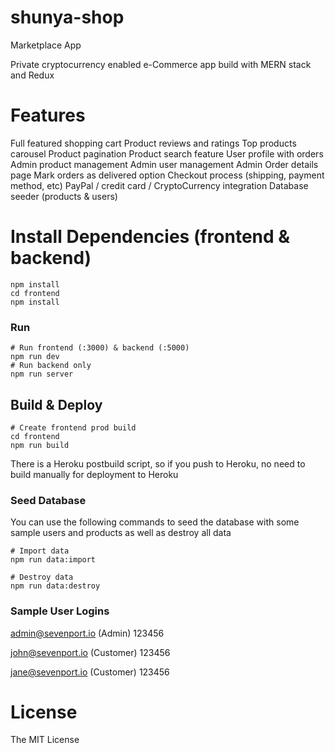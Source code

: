 # shunya-shop
Marketplace App

Private cryptocurrency enabled e-Commerce app build with MERN stack and Redux

# Features

Full featured shopping cart
Product reviews and ratings
Top products carousel
Product pagination
Product search feature
User profile with orders
Admin product management
Admin user management
Admin Order details page
Mark orders as delivered option
Checkout process (shipping, payment method, etc)
PayPal / credit card / CryptoCurrency integration
Database seeder (products & users)

# Install Dependencies (frontend & backend)
```
npm install
cd frontend
npm install
```
### Run
```
# Run frontend (:3000) & backend (:5000)
npm run dev
# Run backend only
npm run server
```
## Build & Deploy
```
# Create frontend prod build
cd frontend
npm run build
```
There is a Heroku postbuild script, so if you push to Heroku, no need to build manually for deployment to Heroku

### Seed Database
You can use the following commands to seed the database with some sample users and products as well as destroy all data
```
# Import data
npm run data:import

# Destroy data
npm run data:destroy
```
### Sample User Logins

admin@sevenport.io (Admin)
123456

john@sevenport.io (Customer)
123456

jane@sevenport.io (Customer)
123456

# License
The MIT License

